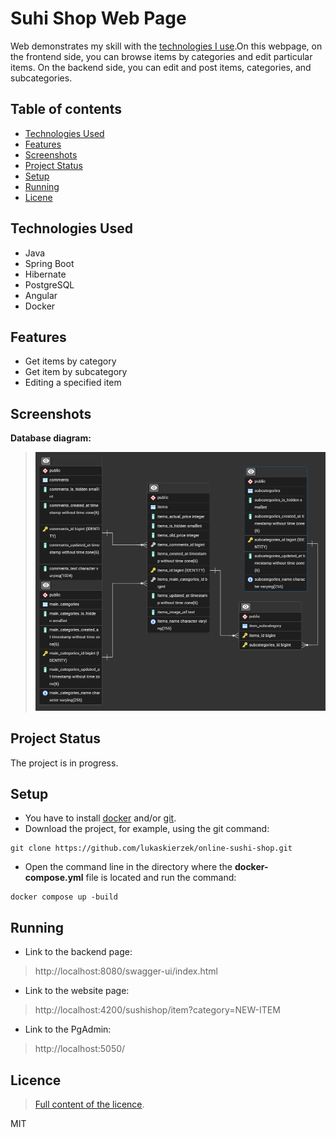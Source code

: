 # Suhi Shop Web Page
Web demonstrates my skill with the [technologies I use](#technologies-used).On this webpage, on the frontend side, you can browse items by categories and edit particular items. On the backend side, you can edit and post items, categories, and subcategories.

## Table of contents
* [Technologies Used](#technologies-used)
* [Features](#features)
* [Screenshots](#screenshots)
* [Project Status](#project-status)
* [Setup](#setup)
* [Running](#running)
* [Licene](#licence)

## Technologies Used
- Java
- Spring Boot
- Hibernate
- PostgreSQL
- Angular
- Docker

## Features
- Get items by category
- Get item by subcategory
- Editing a specified item

## Screenshots
**Database diagram:**
>![SushiShop_database](images/Database_diagram.png)

## Project Status
The project is in progress.

## Setup
- You have to install [docker](https://docs.docker.com/engine/install/) and/or [git](https://git-scm.com/downloads).
- Download the project, for example, using the git command:
```git
git clone https://github.com/lukaskierzek/online-sushi-shop.git
```
- Open the command line in the directory where the **docker-compose.yml** file is located and run the command:
```docker
docker compose up -build
```

## Running
- Link to the backend page:
>http://localhost:8080/swagger-ui/index.html

- Link to the website page:
>http://localhost:4200/sushishop/item?category=NEW-ITEM

- Link to the PgAdmin:
>http://localhost:5050/


## Licence
> [Full content of the licence](LICENSE).

MIT
